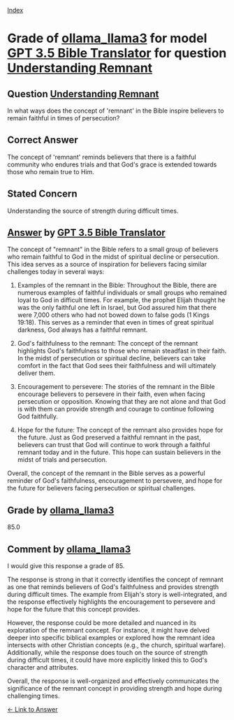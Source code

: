 
[Index](../../../../index.md)
# Grade of [ollama_llama3](../../../grading_models/ollama_llama3.md) for model [GPT 3.5 Bible Translator](../../../answering_models/GPT_3.5_Bible_Translator.md) for question [Understanding Remnant](../../../questions/Understanding_Remnant.md)

## Question [Understanding Remnant](../../../questions/Understanding_Remnant.md)
In what ways does the concept of 'remnant' in the Bible inspire believers to remain faithful in times of persecution?

## Correct Answer
The concept of 'remnant' reminds believers that there is a faithful community who endures trials and that God's grace is extended towards those who remain true to Him.

## Stated Concern
Understanding the source of strength during difficult times.

## [Answer](../Understanding_Remnant.md) by [GPT 3.5 Bible Translator](../../../answering_models/GPT_3.5_Bible_Translator.md)
The concept of "remnant" in the Bible refers to a small group of believers who remain faithful to God in the midst of spiritual decline or persecution. This idea serves as a source of inspiration for believers facing similar challenges today in several ways:

1. Examples of the remnant in the Bible: Throughout the Bible, there are numerous examples of faithful individuals or small groups who remained loyal to God in difficult times. For example, the prophet Elijah thought he was the only faithful one left in Israel, but God assured him that there were 7,000 others who had not bowed down to false gods (1 Kings 19:18). This serves as a reminder that even in times of great spiritual darkness, God always has a faithful remnant.

2. God's faithfulness to the remnant: The concept of the remnant highlights God's faithfulness to those who remain steadfast in their faith. In the midst of persecution or spiritual decline, believers can take comfort in the fact that God sees their faithfulness and will ultimately deliver them.

3. Encouragement to persevere: The stories of the remnant in the Bible encourage believers to persevere in their faith, even when facing persecution or opposition. Knowing that they are not alone and that God is with them can provide strength and courage to continue following God faithfully.

4. Hope for the future: The concept of the remnant also provides hope for the future. Just as God preserved a faithful remnant in the past, believers can trust that God will continue to work through a faithful remnant today and in the future. This hope can sustain believers in the midst of trials and persecution.

Overall, the concept of the remnant in the Bible serves as a powerful reminder of God's faithfulness, encouragement to persevere, and hope for the future for believers facing persecution or spiritual challenges.

## Grade by [ollama_llama3](../../../grading_models/ollama_llama3.md)
85.0

## Comment by [ollama_llama3](../../../grading_models/ollama_llama3.md)
I would give this response a grade of 85.

The response is strong in that it correctly identifies the concept of remnant as one that reminds believers of God's faithfulness and provides strength during difficult times. The example from Elijah's story is well-integrated, and the response effectively highlights the encouragement to persevere and hope for the future that this concept provides.

However, the response could be more detailed and nuanced in its exploration of the remnant concept. For instance, it might have delved deeper into specific biblical examples or explored how the remnant idea intersects with other Christian concepts (e.g., the church, spiritual warfare). Additionally, while the response does touch on the source of strength during difficult times, it could have more explicitly linked this to God's character and attributes.

Overall, the response is well-organized and effectively communicates the significance of the remnant concept in providing strength and hope during challenging times.

[&lt;- Link to Answer](../Understanding_Remnant.md)
